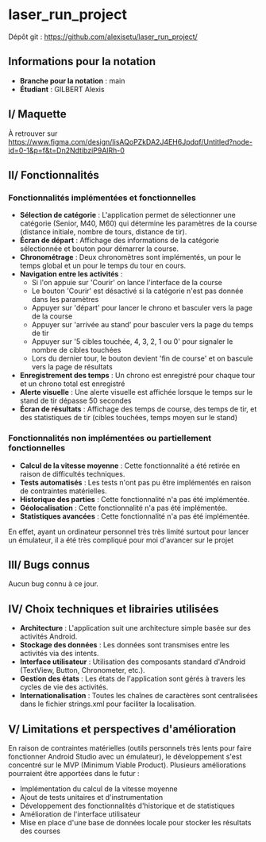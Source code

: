 # laser_run_project

Dépôt git : https://github.com/alexisetu/laser_run_project/

## Informations pour la notation
- **Branche pour la notation** : main
- **Étudiant** : GILBERT Alexis

## I/ Maquette

À retrouver sur https://www.figma.com/design/IisAQoPZkDA2J4EH6Jpdqf/Untitled?node-id=0-1&p=f&t=Dn2NdtibziP9AlRh-0

## II/ Fonctionnalités

### Fonctionnalités implémentées et fonctionnelles

- **Sélection de catégorie** : L'application permet de sélectionner une catégorie (Senior, M40, M60) qui détermine les paramètres de la course (distance initiale, nombre de tours, distance de tir).
- **Écran de départ** : Affichage des informations de la catégorie sélectionnée et bouton pour démarrer la course.
- **Chronométrage** : Deux chronomètres sont implémentés, un pour le temps global et un pour le temps du tour en cours.
- **Navigation entre les activités** :
  - Si l'on appuie sur 'Courir' on lance l'interface de la course
  - Le bouton 'Courir' est désactivé si la catégorie n'est pas donnée dans les paramètres
  - Appuyer sur 'départ' pour lancer le chrono et basculer vers la page de la course
  - Appuyer sur 'arrivée au stand' pour basculer vers la page du temps de tir
  - Appuyer sur '5 cibles touchée, 4, 3, 2, 1 ou 0' pour signaler le nombre de cibles touchées
  - Lors du dernier tour, le bouton devient 'fin de course' et on bascule vers la page de résultats
- **Enregistrement des temps** : Un chrono est enregistré pour chaque tour et un chrono total est enregistré
- **Alerte visuelle** : Une alerte visuelle est affichée lorsque le temps sur le stand de tir dépasse 50 secondes
- **Écran de résultats** : Affichage des temps de course, des temps de tir, et des statistiques de tir (cibles touchées, temps moyen sur le stand)

### Fonctionnalités non implémentées ou partiellement fonctionnelles

- **Calcul de la vitesse moyenne** : Cette fonctionnalité a été retirée en raison de difficultés techniques.
- **Tests automatisés** : Les tests n'ont pas pu être implémentés en raison de contraintes matérielles.
- **Historique des parties** : Cette fonctionnalité n'a pas été implémentée.
- **Géolocalisation** : Cette fonctionnalité n'a pas été implémentée.
- **Statistiques avancées** : Cette fonctionnalité n'a pas été implémentée.

En effet, ayant un ordinateur personnel très très limité surtout pour lancer un émulateur, il a été très compliqué pour moi d'avancer sur le projet

## III/ Bugs connus

Aucun bug connu à ce jour.

## IV/ Choix techniques et librairies utilisées

- **Architecture** : L'application suit une architecture simple basée sur des activités Android.
- **Stockage des données** : Les données sont transmises entre les activités via des intents.
- **Interface utilisateur** : Utilisation des composants standard d'Android (TextView, Button, Chronometer, etc.).
- **Gestion des états** : Les états de l'application sont gérés à travers les cycles de vie des activités.
- **Internationalisation** : Toutes les chaînes de caractères sont centralisées dans le fichier strings.xml pour faciliter la localisation.

## V/ Limitations et perspectives d'amélioration

En raison de contraintes matérielles (outils personnels très lents pour faire fonctionner Android Studio avec un émulateur), le développement s'est concentré sur le MVP (Minimum Viable Product). Plusieurs améliorations pourraient être apportées dans le futur :

- Implémentation du calcul de la vitesse moyenne
- Ajout de tests unitaires et d'instrumentation
- Développement des fonctionnalités d'historique et de statistiques
- Amélioration de l'interface utilisateur
- Mise en place d'une base de données locale pour stocker les résultats des courses